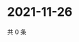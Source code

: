 # 2021-11-26

共 0 条

<!-- BEGIN WEIBO -->
<!-- 最后更新时间 Fri Nov 26 2021 02:17:03 GMT+0800 (China Standard Time) -->

<!-- END WEIBO -->
